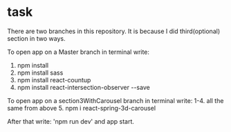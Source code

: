# task

There are two branches in this repository. It is because I did third(optional) section in two ways.


To open app on a Master branch in terminal write:
1. npm install
2. npm install sass
3. npm install react-countup
4. npm install react-intersection-observer --save


To open app on a section3WithCarousel branch in terminal write:
1-4. all the same from above
5. npm i react-spring-3d-carousel 

After that write: 'npm run dev' and app start.
